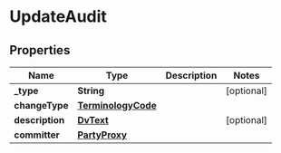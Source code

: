 # UpdateAudit

## Properties
Name | Type | Description | Notes
------------ | ------------- | ------------- | -------------
**_type** | **String** |  |  [optional]
**changeType** | [**TerminologyCode**](TerminologyCode.md) |  | 
**description** | [**DvText**](DvText.md) |  |  [optional]
**committer** | [**PartyProxy**](PartyProxy.md) |  | 
